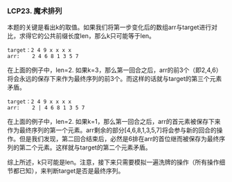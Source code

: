 ### LCP23. 魔术排列

本题的关键是看出k的取值。如果我们将第一步变化后的数组arr与target进行对比，求得它的公共前缀长度len，那么k只可能等于len。
```
target：2 4 9 x x x x
arr:    2 4 6 8 1 3 5 7
```
在上面的例子中，len=2. 如果k=3，那么第一回合之后，arr的前3个（即2,4,6）将会永远的保存下来作为最终序列的前3个。而这样的话就与target的第三个元素矛盾。

```
target：2 4 9 x x x x
arr:    2 | 4 6 8 1 3 5 7
```
在上面的例子中，len=2. 如果k=1，那么第一回合之后，arr的首元素被保存下来作为最终序列的第一个元素。arr剩余的部分[4,6,8,1,3,5,7]将会参与新的回合的操作。但是我们发现，第二回合结束后，必然是6排在arr的首位继而被保存为最终序列的第二个元素。这样就与target的第二个元素矛盾。

综上所述，k只可能是len。注意，接下来只需要模拟一遍洗牌的操作（所有操作细节都已知），来判断target是否是最终序列。
